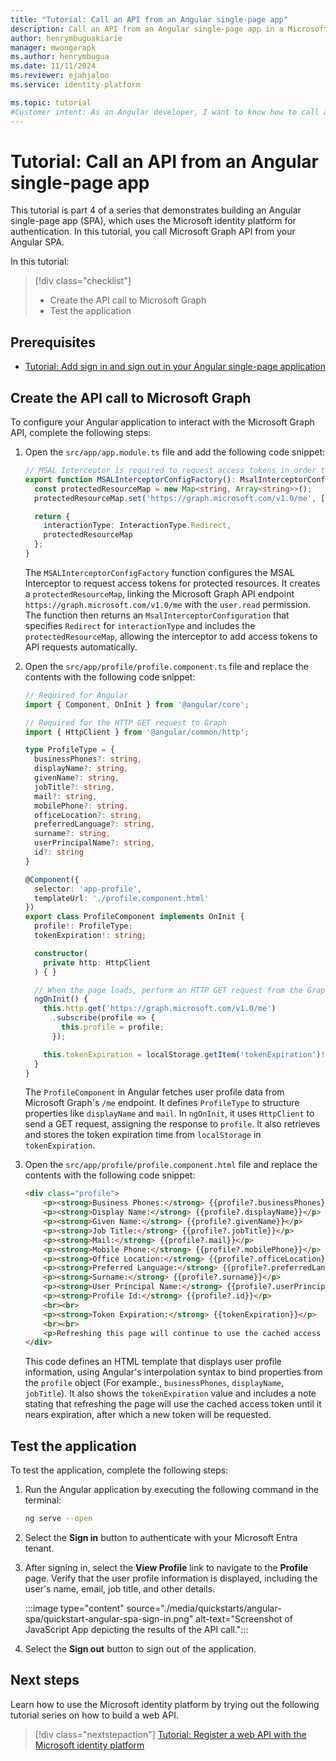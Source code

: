 ```yaml
---
title: "Tutorial: Call an API from an Angular single-page app"
description: Call an API from an Angular single-page app in a Microsoft Entra tenant. Learn secure access and data retrieval steps.
author: henrymbuguakiarie
manager: mwongerapk
ms.author: henrymbugua
ms.date: 11/11/2024
ms.reviewer: ejahjaloo
ms.service: identity-platform

ms.topic: tutorial
#Customer intent: As an Angular developer, I want to know how to call an API from an Angular single-page app in a Microsoft Entra tenant.
---
```


# Tutorial: Call an API from an Angular single-page app

This tutorial is part 4 of a series that demonstrates building an Angular single-page app (SPA), which uses the Microsoft identity platform for authentication. In this tutorial, you call Microsoft Graph API from your Angular SPA.

In this tutorial:

> [!div class="checklist"]
> * Create the API call to Microsoft Graph
> * Test the application

## Prerequisites

- [Tutorial: Add sign in and sign out in your Angular single-page application](tutorial-single-page-apps-angular-sign-in-users-app.md)

## Create the API call to Microsoft Graph

To configure your Angular application to interact with the Microsoft Graph API, complete the following steps:

1. Open the `src/app/app.module.ts` file and add the following code snippet:

    ```typescript
    // MSAL Interceptor is required to request access tokens in order to access the protected resource (Graph)
    export function MSALInterceptorConfigFactory(): MsalInterceptorConfiguration {
      const protectedResourceMap = new Map<string, Array<string>>();
      protectedResourceMap.set('https://graph.microsoft.com/v1.0/me', ['user.read']);
    
      return {
        interactionType: InteractionType.Redirect,
        protectedResourceMap
      };
    }
    ```
    
    The `MSALInterceptorConfigFactory` function configures the MSAL Interceptor to request access tokens for protected resources. It creates a `protectedResourceMap`, linking the Microsoft Graph API endpoint `https://graph.microsoft.com/v1.0/me` with the `user.read` permission. The function then returns an `MsalInterceptorConfiguration` that specifies `Redirect` for `interactionType` and includes the `protectedResourceMap`, allowing the interceptor to add access tokens to API requests automatically.

1. Open the `src/app/profile/profile.component.ts` file and replace the contents with the following code snippet:

    ```typescript
    // Required for Angular
    import { Component, OnInit } from '@angular/core';
    
    // Required for the HTTP GET request to Graph
    import { HttpClient } from '@angular/common/http';
    
    type ProfileType = {
      businessPhones?: string,
      displayName?: string,
      givenName?: string,
      jobTitle?: string,
      mail?: string,
      mobilePhone?: string,
      officeLocation?: string,
      preferredLanguage?: string,
      surname?: string,
      userPrincipalName?: string,
      id?: string
    }
    
    @Component({
      selector: 'app-profile',
      templateUrl: './profile.component.html'
    })
    export class ProfileComponent implements OnInit {
      profile!: ProfileType;
      tokenExpiration!: string;
    
      constructor(
        private http: HttpClient
      ) { }
    
      // When the page loads, perform an HTTP GET request from the Graph /me endpoint
      ngOnInit() {
        this.http.get('https://graph.microsoft.com/v1.0/me')
          .subscribe(profile => {
            this.profile = profile;
          });
    
        this.tokenExpiration = localStorage.getItem('tokenExpiration')!;
      }
    }
    ```
    
    The `ProfileComponent` in Angular fetches user profile data from Microsoft Graph's `/me` endpoint. It defines `ProfileType` to structure properties like `displayName` and `mail`. In `ngOnInit`, it uses `HttpClient` to send a GET request, assigning the response to `profile`. It also retrieves and stores the token expiration time from `localStorage` in `tokenExpiration`.

1. Open the `src/app/profile/profile.component.html` file and replace the contents with the following code snippet:

    ```html
    <div class="profile">
        <p><strong>Business Phones:</strong> {{profile?.businessPhones}}</p>
        <p><strong>Display Name:</strong> {{profile?.displayName}}</p>
        <p><strong>Given Name:</strong> {{profile?.givenName}}</p>
        <p><strong>Job Title:</strong> {{profile?.jobTitle}}</p>
        <p><strong>Mail:</strong> {{profile?.mail}}</p>
        <p><strong>Mobile Phone:</strong> {{profile?.mobilePhone}}</p>
        <p><strong>Office Location:</strong> {{profile?.officeLocation}}</p>
        <p><strong>Preferred Language:</strong> {{profile?.preferredLanguage}}</p>
        <p><strong>Surname:</strong> {{profile?.surname}}</p>
        <p><strong>User Principal Name:</strong> {{profile?.userPrincipalName}}</p>
        <p><strong>Profile Id:</strong> {{profile?.id}}</p>
        <br><br>
        <p><strong>Token Expiration:</strong> {{tokenExpiration}}</p>
        <br><br>
        <p>Refreshing this page will continue to use the cached access token until it nears expiration, at which point a new access token will be requested.</p>
    </div>
    ```
    
    This code defines an HTML template that displays user profile information, using Angular's interpolation syntax to bind properties from the `profile` object (For example., `businessPhones`, `displayName`, `jobTitle`). It also shows the `tokenExpiration` value and includes a note stating that refreshing the page will use the cached access token until it nears expiration, after which a new token will be requested.

## Test the application

To test the application, complete the following steps:

1. Run the Angular application by executing the following command in the terminal:

    ```bash
    ng serve --open
    ```

1. Select the **Sign in** button to authenticate with your Microsoft Entra tenant.
1. After signing in, select the **View Profile** link to navigate to the **Profile** page. Verify that the user profile information is displayed, including the user's name, email, job title, and other details.

    :::image type="content" source="./media/quickstarts/angular-spa/quickstart-angular-spa-sign-in.png" alt-text="Screenshot of JavaScript App depicting the results of the API call.":::

1. Select the **Sign out** button to sign out of the application.

## Next steps

Learn how to use the Microsoft identity platform by trying out the following tutorial series on how to build a web API.

> [!div class="nextstepaction"]
> [Tutorial: Register a web API with the Microsoft identity platform](web-api-tutorial-01-register-app.md)
